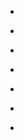 
- [](/2020/03/fjkgmb7/)

- [](/2019/12/b6fbeoybs8s/)

- [](/2019/10/b3pvesabaai/)

- [](/2018/09/bnwdzwzloxg/)

- [](/2017/04/btbzzldleho/)

- [](/2016/03/bc2jky3moer/)

- [](/2015/04/10153711150003912-3/)
